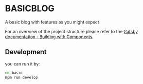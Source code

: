 # BASICBLOG
A basic blog with features as you might expect

For an overview of the project structure please refer to the [Gatsby documentation - Building with Components](https://www.gatsbyjs.org/docs/building-with-components/).

## Development
you can run it by:
```sh
cd basic
npm run develop
```
